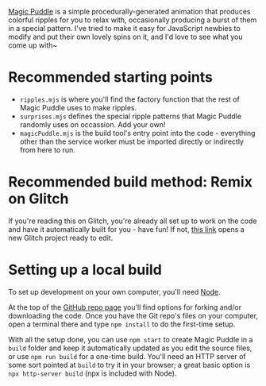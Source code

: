 [Magic Puddle](https://pixievoltno1.com/web/MagicPuddle) is a simple procedurally-generated animation that produces colorful ripples for you to relax with, occasionally producing a burst of them in a special pattern. I've tried to make it easy for JavaScript newbies to modify and put their own lovely spins on it, and I'd love to see what you come up with~

# Recommended starting points

- `ripples.mjs` is where you'll find the factory function that the rest of Magic Puddle uses to make ripples.
- `surprises.mjs` defines the special ripple patterns that Magic Puddle randomly uses on occassion. Add your own!
- `magicPuddle.mjs` is the build tool's entry point into the code - everything other than the service worker must be imported directly or indirectly from here to run.

# Recommended build method: Remix on Glitch

If you're reading this on Glitch, you're already all set up to work on the code and have it automatically built for you - have fun! If not, [this link](https://glitch.com/edit/#!/remix/magic-puddle) opens a new Glitch project ready to edit.

# Setting up a local build

To set up development on your own computer, you'll need [Node](https://nodejs.org/).

At the top of the [GitHub repo page](https://github.com/PixievoltNo1/Magic-Puddle) you'll find options for forking and/or downloading the code. Once you have the Git repo's files on your computer, open a terminal there and type `npm install` to do the first-time setup.

With all the setup done, you can use `npm start` to create Magic Puddle in a `build` folder and keep it automatically updated as you edit the source files, or use `npm run build` for a one-time build. You'll need an HTTP server of some sort pointed at `build` to try it in your browser; a great basic option is `npx http-server build` (npx is included with Node).